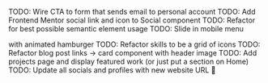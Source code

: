 TODO: Wire CTA to form that sends email to personal account
TODO: Add Frontend Mentor social link and icon to Social component
TODO: Refactor for best possible semantic element usage
TODO: Slide in mobile menu <aside> with animated hamburger
TODO: Refactor skills to be a grid of icons
TODO: Refactor blog post links -> card component with header image
TODO: Add projects page and display featured work (or just put a section on Home)
TODO: Update all socials and profiles with new website URL 🎉
